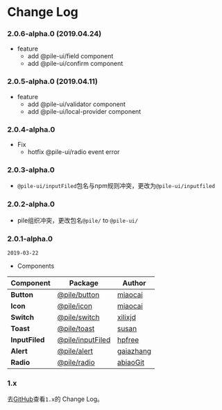 # Change Log

### 2.0.6-alpha.0 (2019.04.24)

- feature
  - add @pile-ui/field component
  - add @pile-ui/confirm component

### 2.0.5-alpha.0 (2019.04.11)

- feature
  - add @pile-ui/validator component
  - add @pile-ui/local-provider component

### 2.0.4-alpha.0

- Fix
  - hotfix @pile-ui/radio event error

### 2.0.3-alpha.0

- `@pile-ui/inputFiled`包名与npm规则冲突，更改为`@pile-ui/inputfiled`

### 2.0.2-alpha.0

- pile组织冲突，更改包名`@pile/` to `@pile-ui/`

### 2.0.1-alpha.0

`2019-03-22`

- Components

| Component | Package | Author |
|---|---|---|
| **Button** | [@pile/button](https://www.npmjs.com/package/@pile/button) | [miaocai](https://github.com/renmm) |
| **Icon** | [@pile/icon](https://www.npmjs.com/package/@pile/button) | [miaocai](https://github.com/renmm) |
| **Switch** | [@pile/switch](https://www.npmjs.com/package/@pile/button) | [xilixjd](https://github.com/xilixjd) |
| **Toast** | [@pile/toast](https://www.npmjs.com/package/@pile/button) | [susan](https://github.com/zhixunqiu) |
| **InputFiled** | [@pile/inputFiled](https://www.npmjs.com/package/@pile/button) | [hpfree](https://github.com/hpfree) |
| **Alert** | [@pile/alert](https://www.npmjs.com/package/@pile/button) | [gaiazhang](https://github.com/gaiazhang) |
| **Radio** | [@pile/radio](https://www.npmjs.com/package/@pile/button) | [abiaoGit](https://github.com/abiaoGit) |

### 1.x

去[GitHub](https://github.com/didi/pile.js/blob/1.x/CHANGELOG.md)查看`1.x`的 Change Log。
